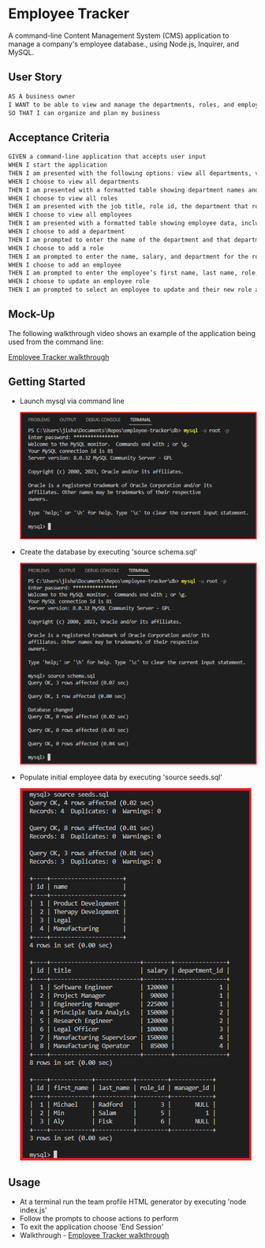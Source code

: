 # Employee Tracker
A command-line Content Management System (CMS) application to manage a company's employee database., using Node.js, Inquirer, and MySQL.

## User Story

```md
AS A business owner
I WANT to be able to view and manage the departments, roles, and employees in my company
SO THAT I can organize and plan my business
```

## Acceptance Criteria

```md
GIVEN a command-line application that accepts user input
WHEN I start the application
THEN I am presented with the following options: view all departments, view all roles, view all employees, add a department, add a role, add an employee, and update an employee role
WHEN I choose to view all departments
THEN I am presented with a formatted table showing department names and department ids
WHEN I choose to view all roles
THEN I am presented with the job title, role id, the department that role belongs to, and the salary for that role
WHEN I choose to view all employees
THEN I am presented with a formatted table showing employee data, including employee ids, first names, last names, job titles, departments, salaries, and managers that the employees report to
WHEN I choose to add a department
THEN I am prompted to enter the name of the department and that department is added to the database
WHEN I choose to add a role
THEN I am prompted to enter the name, salary, and department for the role and that role is added to the database
WHEN I choose to add an employee
THEN I am prompted to enter the employee’s first name, last name, role, and manager, and that employee is added to the database
WHEN I choose to update an employee role
THEN I am prompted to select an employee to update and their new role and this information is updated in the database 
```

## Mock-Up

The following walkthrough video shows an example of the application being used from the command line:

[Employee Tracker walkthrough](#)

## Getting Started

* Launch mysql via command line

  ![Launch mySQL](./assets/mySQL.png)

* Create the database by executing 'source schema.sql'

  ![Create database](./assets/schema.png)

* Populate initial employee data by executing 'source seeds.sql'

  ![Populate data](./assets/seeds.png)

## Usage

* At a terminal run the team profile HTML generator by executing 'node index.js'
* Follow the prompts to choose actions to perform
* To exit the application choose 'End Session'
* Walkthrough - [Employee Tracker walkthrough](#)